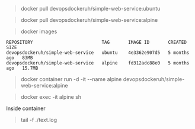 > docker pull devopsdockeruh/simple-web-service:ubuntu

> docker pull devopsdockeruh/simple-web-service:alpine

> docker images

```
REPOSITORY                          TAG       IMAGE ID       CREATED        SIZE
devopsdockeruh/simple-web-service   ubuntu    4e3362e907d5   5 months ago   83MB
devopsdockeruh/simple-web-service   alpine    fd312adc88e0   5 months ago   15.7MB
```

> docker container run -d -it --name alpine devopsdockeruh/simple-web-service:alpine

> docker exec -it alpine sh

Inside container
> tail -f ./text.log